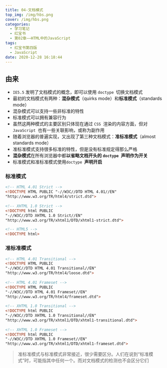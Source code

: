 ```yaml
---
title: 04-文档模式
top_img: /img/hbs.png
cover: /img/hbs.png
categories:
  - 学习笔记
  - 红宝书
  - 第02章——HTML中的JavaScript
tags:
  - 红宝书第四版
  - JavaScript
date: 2020-12-28 16:18:44
---
```


## 由来

- `IE5.5` 发明了文档模式的概念，即可以使用 `doctype `切换文档模式
- 最初的文档模式有两种：**混杂模式**（quirks mode）和**标准模式**（standards mode）
- 混杂模式可以支持一些非标准的特性
- 标准模式可以拥有兼容行为
- 虽然这两种模式的主要区别只体现在通过 `CSS `渲染的内容方面，但对 `JavaScript `也有一些关联影响，或称为副作用
- 随着浏览器的普遍实现，又出现了第三种文档模式：**准标准模式**（almost standards mode）
- 准标准模式支持很多标准的特性，但是没有标准规定得那么严格
- **混杂模式**在所有浏览器中都**以省略文档开头的 `doctype `声明作为开关**
- 标准模式和准标准模式使用`doctype `**声明开启**

### 标准模式

```html
<!-- HTML 4.01 Strict -->
<!DOCTYPE HTML PUBLIC "-//W3C//DTD HTML 4.01//EN"
"http://www.w3.org/TR/html4/strict.dtd">
           
<!-- XHTML 1.0 Strict -->
<!DOCTYPE html PUBLIC
"-//W3C//DTD XHTML 1.0 Strict//EN"
"http://www.w3.org/TR/xhtml1/DTD/xhtml1-strict.dtd">

<!-- HTML5 -->
<!DOCTYPE html>
```

### 准标准模式

```html
<!-- HTML 4.01 Transitional -->
<!DOCTYPE HTML PUBLIC
"-//W3C//DTD HTML 4.01 Transitional//EN"
"http://www.w3.org/TR/html4/loose.dtd">
           
<!-- HTML 4.01 Frameset -->
<!DOCTYPE HTML PUBLIC
"-//W3C//DTD HTML 4.01 Frameset//EN"
"http://www.w3.org/TR/html4/frameset.dtd">
           
<!-- XHTML 1.0 Transitional -->
<!DOCTYPE html PUBLIC
"-//W3C//DTD XHTML 1.0 Transitional//EN"
"http://www.w3.org/TR/xhtml1/DTD/xhtml1-transitional.dtd">
           
<!-- XHTML 1.0 Frameset -->
<!DOCTYPE html PUBLIC
"-//W3C//DTD XHTML 1.0 Frameset//EN"
"http://www.w3.org/TR/xhtml1/DTD/xhtml1-frameset.dtd">
```

> 准标准模式与标准模式非常接近，很少需要区分。人们在说到“标准模式”时，可能指其中任何一个。而对文档模式的检测也不会区分它们